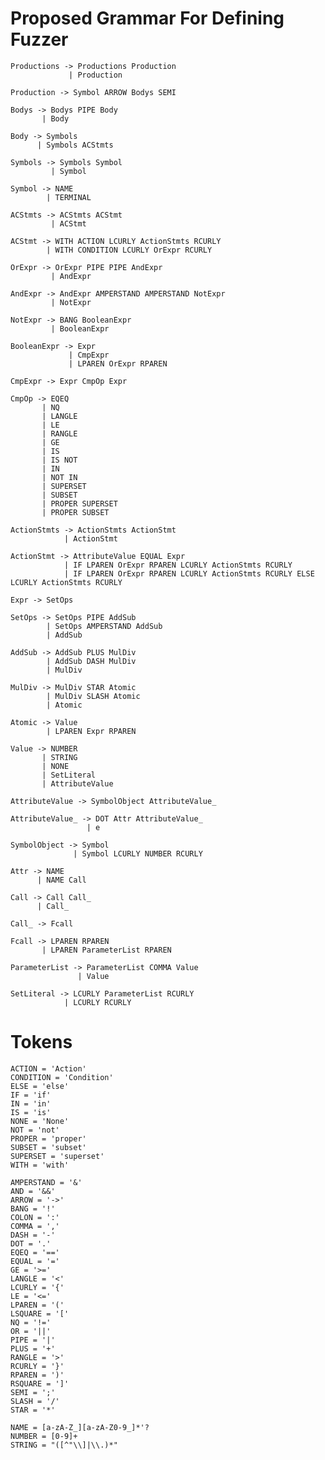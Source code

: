 Proposed Grammar For Defining Fuzzer
====================================

    Productions -> Productions Production
                 | Production

    Production -> Symbol ARROW Bodys SEMI

    Bodys -> Bodys PIPE Body
           | Body

    Body -> Symbols
          | Symbols ACStmts

    Symbols -> Symbols Symbol
             | Symbol

    Symbol -> NAME
            | TERMINAL

    ACStmts -> ACStmts ACStmt
             | ACStmt

    ACStmt -> WITH ACTION LCURLY ActionStmts RCURLY
            | WITH CONDITION LCURLY OrExpr RCURLY

    OrExpr -> OrExpr PIPE PIPE AndExpr
             | AndExpr

    AndExpr -> AndExpr AMPERSTAND AMPERSTAND NotExpr
             | NotExpr

    NotExpr -> BANG BooleanExpr
             | BooleanExpr

    BooleanExpr -> Expr
                 | CmpExpr
                 | LPAREN OrExpr RPAREN

    CmpExpr -> Expr CmpOp Expr

    CmpOp -> EQEQ
           | NQ
           | LANGLE
           | LE
           | RANGLE
           | GE
           | IS
           | IS NOT
           | IN
           | NOT IN
           | SUPERSET
           | SUBSET
           | PROPER SUPERSET
           | PROPER SUBSET

    ActionStmts -> ActionStmts ActionStmt
                | ActionStmt

    ActionStmt -> AttributeValue EQUAL Expr
                | IF LPAREN OrExpr RPAREN LCURLY ActionStmts RCURLY
                | IF LPAREN OrExpr RPAREN LCURLY ActionStmts RCURLY ELSE LCURLY ActionStmts RCURLY

    Expr -> SetOps

    SetOps -> SetOps PIPE AddSub
            | SetOps AMPERSTAND AddSub
            | AddSub
    
    AddSub -> AddSub PLUS MulDiv
            | AddSub DASH MulDiv
            | MulDiv

    MulDiv -> MulDiv STAR Atomic
            | MulDiv SLASH Atomic
            | Atomic

    Atomic -> Value
            | LPAREN Expr RPAREN

    Value -> NUMBER
           | STRING
           | NONE
           | SetLiteral
           | AttributeValue

    AttributeValue -> SymbolObject AttributeValue_

    AttributeValue_ -> DOT Attr AttributeValue_
                     | e

    SymbolObject -> Symbol
                  | Symbol LCURLY NUMBER RCURLY
    
    Attr -> NAME
          | NAME Call

    Call -> Call Call_
          | Call_

    Call_ -> Fcall

    Fcall -> LPAREN RPAREN
           | LPAREN ParameterList RPAREN
    
    ParameterList -> ParameterList COMMA Value
                   | Value

    SetLiteral -> LCURLY ParameterList RCURLY
                | LCURLY RCURLY

Tokens
======

    ACTION = 'Action'
    CONDITION = 'Condition'
    ELSE = 'else'
    IF = 'if'
    IN = 'in'
    IS = 'is'
    NONE = 'None'
    NOT = 'not'
    PROPER = 'proper'
    SUBSET = 'subset'
    SUPERSET = 'superset'
    WITH = 'with'

    AMPERSTAND = '&'
    AND = '&&'
    ARROW = '->'
    BANG = '!'
    COLON = ':'
    COMMA = ','
    DASH = '-'
    DOT = '.'
    EQEQ = '=='
    EQUAL = '='
    GE = '>='
    LANGLE = '<'
    LCURLY = '{'
    LE = '<='
    LPAREN = '('
    LSQUARE = '['
    NQ = '!='
    OR = '||'
    PIPE = '|'
    PLUS = '+'
    RANGLE = '>'
    RCURLY = '}'
    RPAREN = ')'
    RSQUARE = ']'
    SEMI = ';'
    SLASH = '/'
    STAR = '*'
    
    NAME = [a-zA-Z_][a-zA-Z0-9_]*'?
    NUMBER = [0-9]+
    STRING = "([^"\\]|\\.)*"
